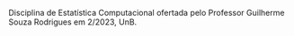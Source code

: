 Disciplina de Estatística Computacional ofertada pelo Professor Guilherme Souza Rodrigues em 2/2023, UnB. 

